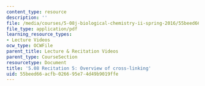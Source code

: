 ```yaml
---
content_type: resource
description: ''
file: /media/courses/5-08j-biological-chemistry-ii-spring-2016/55beed66acfb026695e74d49b9019ffe_MIT5_08jS16r5_overview.pdf
file_type: application/pdf
learning_resource_types:
- Lecture Videos
ocw_type: OCWFile
parent_title: Lecture & Recitation Videos
parent_type: CourseSection
resourcetype: Document
title: '5.08 Recitation 5: Overview of cross-linking'
uid: 55beed66-acfb-0266-95e7-4d49b9019ffe
---
```

